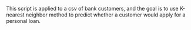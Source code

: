 This script is applied to a csv of bank customers, and the goal is to use K-nearest neighbor method to predict whether a customer would apply for a personal loan.
